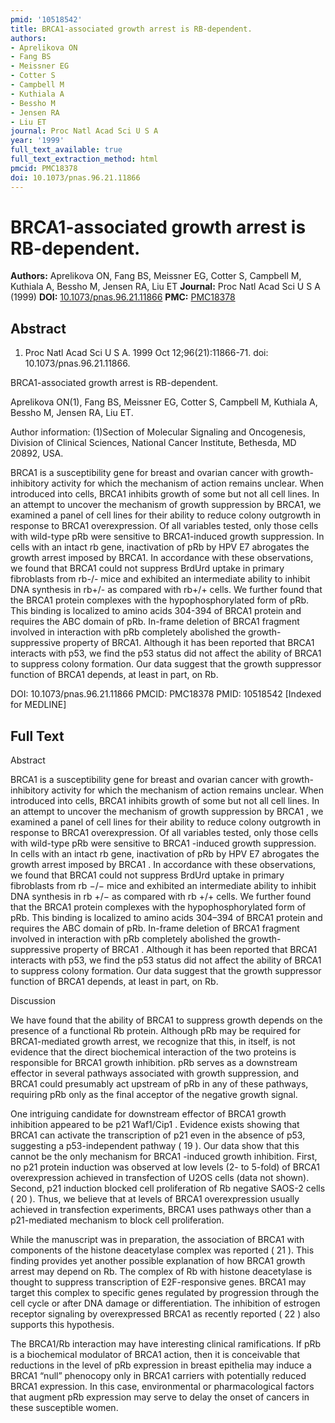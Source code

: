 ```yaml
---
pmid: '10518542'
title: BRCA1-associated growth arrest is RB-dependent.
authors:
- Aprelikova ON
- Fang BS
- Meissner EG
- Cotter S
- Campbell M
- Kuthiala A
- Bessho M
- Jensen RA
- Liu ET
journal: Proc Natl Acad Sci U S A
year: '1999'
full_text_available: true
full_text_extraction_method: html
pmcid: PMC18378
doi: 10.1073/pnas.96.21.11866
---
```


# BRCA1-associated growth arrest is RB-dependent.
**Authors:** Aprelikova ON, Fang BS, Meissner EG, Cotter S, Campbell M, Kuthiala A, Bessho M, Jensen RA, Liu ET
**Journal:** Proc Natl Acad Sci U S A (1999)
**DOI:** [10.1073/pnas.96.21.11866](https://doi.org/10.1073/pnas.96.21.11866)
**PMC:** [PMC18378](https://www.ncbi.nlm.nih.gov/pmc/articles/PMC18378/)

## Abstract

1. Proc Natl Acad Sci U S A. 1999 Oct 12;96(21):11866-71. doi: 
10.1073/pnas.96.21.11866.

BRCA1-associated growth arrest is RB-dependent.

Aprelikova ON(1), Fang BS, Meissner EG, Cotter S, Campbell M, Kuthiala A, Bessho 
M, Jensen RA, Liu ET.

Author information:
(1)Section of Molecular Signaling and Oncogenesis, Division of Clinical 
Sciences, National Cancer Institute, Bethesda, MD 20892, USA.

BRCA1 is a susceptibility gene for breast and ovarian cancer with 
growth-inhibitory activity for which the mechanism of action remains unclear. 
When introduced into cells, BRCA1 inhibits growth of some but not all cell 
lines. In an attempt to uncover the mechanism of growth suppression by BRCA1, we 
examined a panel of cell lines for their ability to reduce colony outgrowth in 
response to BRCA1 overexpression. Of all variables tested, only those cells with 
wild-type pRb were sensitive to BRCA1-induced growth suppression. In cells with 
an intact rb gene, inactivation of pRb by HPV E7 abrogates the growth arrest 
imposed by BRCA1. In accordance with these observations, we found that BRCA1 
could not suppress BrdUrd uptake in primary fibroblasts from rb-/- mice and 
exhibited an intermediate ability to inhibit DNA synthesis in rb+/- as compared 
with rb+/+ cells. We further found that the BRCA1 protein complexes with the 
hypophosphorylated form of pRb. This binding is localized to amino acids 304-394 
of BRCA1 protein and requires the ABC domain of pRb. In-frame deletion of BRCA1 
fragment involved in interaction with pRb completely abolished the 
growth-suppressive property of BRCA1. Although it has been reported that BRCA1 
interacts with p53, we find the p53 status did not affect the ability of BRCA1 
to suppress colony formation. Our data suggest that the growth suppressor 
function of BRCA1 depends, at least in part, on Rb.

DOI: 10.1073/pnas.96.21.11866
PMCID: PMC18378
PMID: 10518542 [Indexed for MEDLINE]

## Full Text

Abstract

BRCA1 is a susceptibility gene for breast and ovarian
cancer with growth-inhibitory activity for which the mechanism of
action remains unclear. When introduced into cells, BRCA1 inhibits growth of some but not all cell lines. In an attempt to
uncover the mechanism of growth suppression by BRCA1 , we
examined a panel of cell lines for their ability to reduce colony
outgrowth in response to BRCA1 overexpression. Of all
variables tested, only those cells with wild-type pRb were sensitive to BRCA1 -induced growth suppression. In cells with an intact rb gene, inactivation of pRb by HPV E7 abrogates the
growth arrest imposed by BRCA1 . In accordance with these
observations, we found that BRCA1 could not suppress BrdUrd
uptake in primary fibroblasts from rb −/− mice and
exhibited an intermediate ability to inhibit DNA synthesis in rb +/− as compared with rb +/+ cells. We
further found that the BRCA1 protein complexes with the
hypophosphorylated form of pRb. This binding is localized to amino
acids 304–394 of BRCA1 protein and requires the ABC domain of pRb.
In-frame deletion of BRCA1 fragment involved in interaction with pRb
completely abolished the growth-suppressive property of BRCA1 . Although it has been reported that BRCA1 interacts with p53, we find the p53 status did not affect the ability
of BRCA1 to suppress colony formation. Our data suggest
that the growth suppressor function of BRCA1 depends, at
least in part, on Rb.

Discussion

We have found that the ability of BRCA1 to suppress growth depends
on the presence of a functional Rb protein. Although pRb may be
required for BRCA1-mediated growth arrest, we recognize that this, in
itself, is not evidence that the direct biochemical interaction of the
two proteins is responsible for BRCA1 growth inhibition. pRb serves as
a downstream effector in several pathways associated with growth
suppression, and BRCA1 could presumably act upstream of pRb in any of
these pathways, requiring pRb only as the final acceptor of the
negative growth signal.

One intriguing candidate for downstream effector of BRCA1 growth inhibition appeared to be p21 Waf1/Cip1 .
Evidence exists showing that BRCA1 can activate the
transcription of p21 even in the absence of p53, suggesting a
p53-independent pathway ( 19 ). Our data show that this cannot be the
only mechanism for BRCA1 -induced growth inhibition. First,
no p21 protein induction was observed at low levels (2- to 5-fold) of BRCA1 overexpression achieved in transfection of U2OS cells
(data not shown). Second, p21 induction blocked cell proliferation of
Rb negative SAOS-2 cells ( 20 ). Thus, we believe that at levels of BRCA1 overexpression usually achieved in transfection
experiments, BRCA1 uses pathways other than a p21-mediated
mechanism to block cell proliferation.

While the manuscript was in preparation, the association of BRCA1 with components of the histone deacetylase complex was
reported ( 21 ). This finding provides yet another possible explanation
of how BRCA1 growth arrest may depend on Rb. The complex of
Rb with histone deacetylase is thought to suppress transcription of
E2F-responsive genes. BRCA1 may target this complex to
specific genes regulated by progression through the cell cycle or after
DNA damage or differentiation. The inhibition of estrogen receptor
signaling by overexpressed BRCA1 as recently reported ( 22 )
also supports this hypothesis.

The BRCA1/Rb interaction may have interesting clinical
ramifications. If pRb is a biochemical modulator of BRCA1 action, then it is conceivable that reductions in the level of pRb
expression in breast epithelia may induce a BRCA1 “null” phenocopy only in BRCA1 carriers with
potentially reduced BRCA1 expression. In this case,
environmental or pharmacological factors that augment pRb expression
may serve to delay the onset of cancers in these susceptible women.
